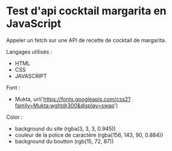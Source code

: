 # Test d'api cocktail margarita en JavaScript

Appeler un fetch sur une API de recette de cocktail de margarita.

Langages utilisés :
 - HTML
 - CSS
 - JAVASCRIPT

Font :
 - Mukta, url('https://fonts.googleapis.com/css2?family=Mukta:wght@300&display=swap')

Color : 
 - background du site (rgba(3, 3, 3, 0.945))
 - couleur de la police de caractère (rgba(156, 143, 90, 0.884))
 - background du boutton (rgb(15, 72, 87))
